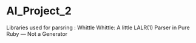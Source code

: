 # AI_Project_2

Libraries used for parsring : Whittle
 Whittle: A little LALR(1) Parser in Pure Ruby — Not a Generator